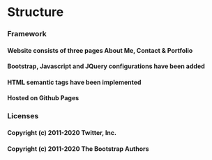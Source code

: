 # Structure

### Framework 

#### Website consists of three pages About Me, Contact & Portfolio
#### Bootstrap, Javascript and JQuery configurations have been added
#### HTML semantic tags have been implemented
#### Hosted on Github Pages


### Licenses

#### Copyright (c) 2011-2020 Twitter, Inc.
#### Copyright (c) 2011-2020 The Bootstrap Authors
